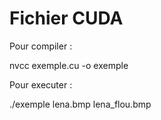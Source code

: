 # Fichier CUDA

Pour compiler : 

nvcc exemple.cu -o exemple

Pour executer :

./exemple lena.bmp lena_flou.bmp
